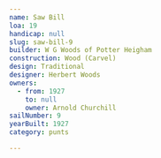 ```yaml
---
name: Saw Bill
loa: 19
handicap: null
slug: saw-bill-9
builder: W G Woods of Potter Heigham
construction: Wood (Carvel)
design: Traditional
designer: Herbert Woods
owners:
  - from: 1927
    to: null
    owner: Arnold Churchill
sailNumber: 9
yearBuilt: 1927
category: punts

---
```

